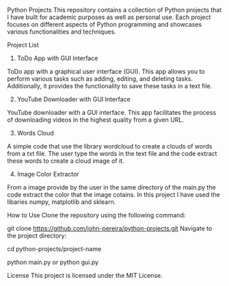 Python Projects
This repository contains a collection of Python projects that I have built for academic purposes as well as personal use. Each project focuses on different aspects of Python programming and showcases various functionalities and techniques.

Project List
1. ToDo App with GUI Interface

ToDo app with a graphical user interface (GUI). This app allows you to perform various tasks such as adding, editing, and deleting tasks. Additionally, it provides the functionality to save these tasks in a text file.

2. YouTube Downloader with GUI Interface

YouTube downloader with a GUI interface. This app facilitates the process of downloading videos in the highest quality from a given URL.

3. Words Cloud

A simple code that use the library wordcloud to create a clouds of words from a txt file. The user type the words in the text file and the code extract these words to create a cloud image of it.

4. Image Color Extractor
   
From a image provide by the user in the same directory of the main.py the code extract the color that the image cotains. In this project I have used the libaries numpy, matplotlib and sklearn. 

How to Use
Clone the repository using the following command:

git clone https://github.com/john-pereira/python-projects.git
Navigate to the project directory:

cd python-projects/project-name

python main.py or python gui.py

License
This project is licensed under the MIT License.
